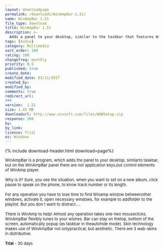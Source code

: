 ```yaml
---
layout: downloadpage
permalink: /downloads/WinAmpBar-1,51/
name: WinAmpBar 1.51
file_type: download
title: WinAmpBar 1.51
description: >-
  Adds a panel to your desktop, similar to the taskbar that features WinAmp controls
tags: [Audio]
category: Multimedia
sort_order: 100
rating: 100
changefreq: monthly
priority: 0.5
published: true
create_date: 
modified_date: 03/11/2017
created_by: 
modified_by: 
comments: true
redirect_url: 
### 
version:  1.51
size: 1.45 MB
downloadurl: http://www.vsvsoft.com/files/WABSetup.zip
response: 200
by: 
by_link: 
licence: Trial 
os: Windows
---
```


{% include download-header.html download=page%}

<p style="fix-download-text !important">
<p><font size="2"><p>WinAmpBar is a program, which adds the panel to your desktop, similarto taskbar, but on the WinAmpBar panel there are not application keys,but control elements of WinAmp player. <br />
<br />
Why is it? Sure, you see the situation, when you want to set on a new album, click pause to speak on the phone, to know track number or its length. <br />
<br />
For any operation you have to lose time to find Winamp window betweenother windows, activate it, open necessary windows, for example to addfolder to the playlist. But you don t want to distract….<br />
<br />
There is WinAmp to help! Almost any operation takes one-two mouseclicks. WinAmpBar flexibly tunes to your wishes. Bar can stay on thetop, bottom of the screen, automatically popup (as taskbar in theautohide mode). Skin technology makes use of WinAmpBar not onlypractical, but aesthetic. There are 3 wab-skins in distributive.<br />
<br />
<strong>Trial</strong> - 30 days</p></p></p>
